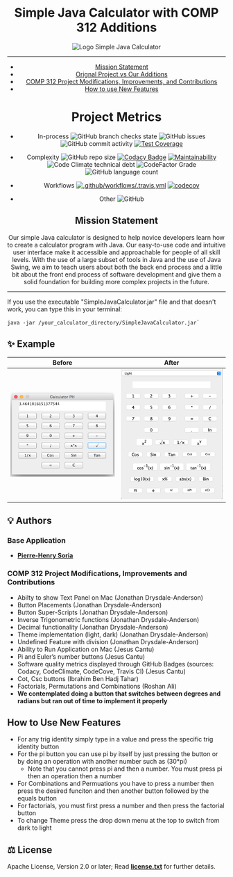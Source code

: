 <div align="center">

# Simple Java Calculator with COMP 312 Additions

![Logo Simple Java Calculator](logo.png)

---
 - [Mission Statement](#Mission_Statement)
 - [Orignal Project vs Our Additions](#Look_Comparison)
 - [COMP 312 Project Modifications, Improvements, and Contributions](#COMP_312_Project_Modifications)
 - [How to use New Features](#How_to_new_features)
 

 
 # Project Metrics

- In-process
![GitHub branch checks state](https://img.shields.io/github/checks-status/JESUSC1/Simple-Java-Calculator/master)
![GitHub issues](https://img.shields.io/github/issues-raw/JESUSC1/Simple-Java-Calculator)
![GitHub commit activity](https://img.shields.io/github/commit-activity/m/JESUSC1/Simple-Java-Calculator)
[![Test Coverage](https://api.codeclimate.com/v1/badges/e644d4971ca9323a13ce/test_coverage)](https://codeclimate.com/github/JESUSC1/Simple-Java-Calculator/test_coverage)

-  Complexity
![GitHub repo size](https://img.shields.io/github/repo-size/JESUSC1/Simple-Java-Calculator)
[![Codacy Badge](https://app.codacy.com/project/badge/Grade/353a246a5bd04977abe37351c2ee0f20)](https://app.codacy.com/gh/JESUSC1/Simple-Java-Calculator/dashboard?utm_source=gh&utm_medium=referral&utm_content=&utm_campaign=Badge_grade)
[![Maintainability](https://api.codeclimate.com/v1/badges/e644d4971ca9323a13ce/maintainability)](https://codeclimate.com/github/JESUSC1/Simple-Java-Calculator/maintainability)
![Code Climate technical debt](https://img.shields.io/codeclimate/tech-debt/JESUSC1/Simple-Java-Calculator)
![CodeFactor Grade](https://img.shields.io/codefactor/grade/github/jesusc1/simple-java-calculator?label=code%20quality)
![GitHub language count](https://img.shields.io/github/languages/count/JESUSC1/Simple-Java-Calculator)

- Workflows
[![.github/workflows/.travis.yml](https://github.com/JESUSC1/Simple-Java-Calculator/actions/workflows/.travis.yml/badge.svg)](https://github.com/JESUSC1/Simple-Java-Calculator/actions/workflows/.travis.yml)
[![codecov](https://codecov.io/gh/JESUSC1/Simple-Java-Calculator/branch/master/graph/badge.svg)](https://codecov.io/gh/JESUSC1/Simple-Java-Calculator)

- Other
![GitHub](https://img.shields.io/github/license/JESUSC1/Simple-Java-Calculator)

<a name="Mission_Statement"></a>
## Mission Statement

Our simple Java calculator is designed to help novice developers learn how to create a calculator program with Java. Our easy-to-use code and intuitive user interface make it accessible and approachable for people of all skill levels. With the use of a large subset of tools in Java and the use of Java Swing, we aim to teach users about both the back end process and a little bit about the front end process of software development and give them a solid foundation for building more complex projects in the future.


---
  
</div>

If you use the executable "SimpleJavaCalculator.jar" file and that doesn't work, you can type this in your terminal:

```shell
java -jar /your_calculator_directory/SimpleJavaCalculator.jar`
```
<a name="Look_Comparison"></a>
## :sparkles: Example

Before                     |  After
:-------------------------:|:-------------------------:
<img src="Screenshots/screenshot.png" width="425"/>  |  <img src="Screenshots/screenshot3.png" width="425"/>



## 💡 Authors

### Base Application

- **[Pierre-Henry Soria](https://ph7.me)**

<a name="COMP_312_Project_Modifications"></a>
### COMP 312 Project Modifications, Improvements and Contributions
- Abilty to show Text Panel on Mac (Jonathan Drysdale-Anderson)
- Button Placements (Jonathan Drysdale-Anderson)
- Button Super-Scripts (Jonathan Drysdale-Anderson)
- Inverse Trigonometric functions (Jonathan Drysdale-Anderson)
- Decimal functionality (Jonathan Drysdale-Anderson)
- Theme implementation (light, dark) (Jonathan Drysdale-Anderson)
- Undefined Feature with division (Jonathan Drysdale-Anderson)
- Ability to Run Application on Mac (Jesus Cantu)
- Pi and Euler’s number buttons (Jesus Cantu)
- Software quality metrics displayed through GitHub Badges (sources: Codacy, CodeClimate, CodeCove, Travis CI) (Jesus Cantu)
- Cot, Csc buttons (Ibrahim Ben Hadj Tahar)
- Factorials, Permutations and Combinations (Roshan Ali)
- **We contemplated doing a button that switches between degrees and radians but ran out of time to implement it properly**

<a name="How_to_new_features"></a>
## How to Use New Features
- For any trig identity simply type in a value and press the specific trig identity button
- For the pi button you can use pi by itself by just pressing the button or by doing an operation with another number such as (30*pi)
  - Note that you cannot press pi and then a number. You must press pi then an operation then a number
- For Combinations and Permuations you have to press a number then press the desired funciton and then another button followed by the equals button
- For factorials, you must first press a number and then press the factorial button
- To change Theme press the drop down menu at the top to switch from dark to light

## ⚖️ License

Apache License, Version 2.0 or later; Read **[license.txt](./license.txt)** for further details.
